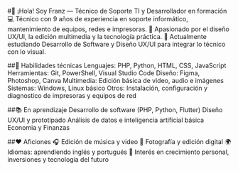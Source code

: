 #👋 ¡Hola! Soy Franz — Técnico de Soporte TI y Desarrollador en formación
💻 Técnico con 9 años de experiencia en soporte informático, mantenimiento de equipos, redes e impresoras.
🎨 Apasionado por el diseño UX/UI, la edición multimedia y la tecnología práctica.
🚀 Actualmente estudiando Desarrollo de Software y Diseño UX/UI para integrar lo técnico con lo visual.

##🧠 Habilidades técnicas
Lenguajes: PHP, Python, HTML, CSS, JavaScript
Herramientas: Git, PowerShell, Visual Studio Code
Diseño: Figma, Photoshop, Canva
Multimedia: Edición básica de video, audio e imágenes
Sistemas: Windows, Linux básico
Otros: Instalación, configuración y diagnostico de impresoras y equipos de red

##📚 En aprendizaje
Desarrollo de software (PHP, Python, Flutter)
Diseño UX/UI y prototipado
Análisis de datos e inteligencia artificial básica
Economia y Finanzas

##❤️ Aficiones
🎧 Edición de música y video
📸 Fotografía y edición digital
🌍 Idiomas: aprendiendo inglés y portugués 
📖 Interés en crecimiento personal, inversiones y tecnología del futuro


